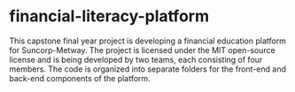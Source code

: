 # financial-literacy-platform
This capstone final year project is developing a financial education platform for Suncorp-Metway. The project is licensed under the MIT open-source license and is being developed by two teams, each consisting of four members. The code is organized into separate folders for the front-end and back-end components of the platform.
